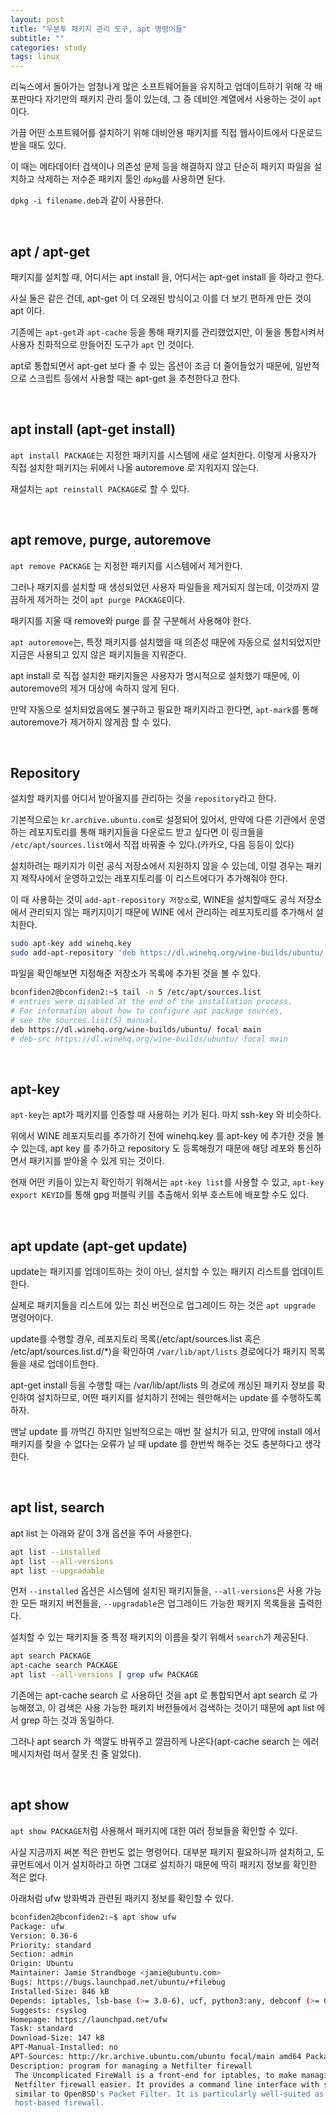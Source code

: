 ```yaml
---
layout: post
title: "우분투 패키지 관리 도구, apt 명령어들"
subtitle: ""
categories: study
tags: linux
---
```


리눅스에서 돌아가는 엄청나게 많은 소프트웨어들을 유지하고 업데이트하기 위해 각 배포판마다 자기만의 패키지 관리 툴이 있는데, 그 중 데비안 계열에서 사용하는 것이 ```apt```이다.

가끔 어떤 소프트웨어를 설치하기 위해 데비안용 패키지를 직접 웹사이트에서 다운로드 받을 때도 있다.

이 때는 메타데이터 검색이나 의존성 문제 등을 해결하지 않고 단순히 패키지 파일을 설치하고 삭제하는 저수준 패키지 툴인 ```dpkg```를 사용하면 된다.

```dpkg -i filename.deb```과 같이 사용한다.

<br>

## apt / apt-get

패키지를 설치할 때, 어디서는 apt install 을, 어디서는 apt-get install 을 하라고 한다.

사실 둘은 같은 건데, apt-get 이 더 오래된 방식이고 이를 더 보기 편하게 만든 것이 apt 이다.

기존에는 ```apt-get```과 ```apt-cache``` 등을 통해 패키지를 관리했었지만, 이 둘을 통합시켜서 사용자 친화적으로 만들어진 도구가 ```apt``` 인 것이다.

apt로 통합되면서 apt-get 보다 줄 수 있는 옵션이 조금 더 줄어들었기 때문에, 일반적으로 스크립트 등에서 사용할 때는 apt-get 을 추천한다고 한다.

<br>

## apt install (apt-get install)

```apt install PACKAGE```는 지정한 패키지를 시스템에 새로 설치한다. 이렇게 사용자가 직접 설치한 패키지는 뒤에서 나올 autoremove 로 지워지지 않는다.

재설치는 ```apt reinstall PACKAGE```로 할 수 있다.

<br>

## apt remove, purge, autoremove

```apt remove PACKAGE``` 는 지정한 패키지를 시스템에서 제거한다.

그러나 패키지를 설치할 때 생성되었던 사용자 파일들을 제거되지 않는데, 이것까지 깔끔하게 제거하는 것이 ```apt purge PACKAGE```이다.

패키지를 지울 때 remove와 purge 를 잘 구분해서 사용해야 한다.

```apt autoremove```는, 특정 패키지를 설치했을 때 의존성 때문에 자동으로 설치되었지만 지금은 사용되고 있지 않은 패키지들을 지워준다.

apt install 로 직접 설치한 패키지들은 사용자가 명시적으로 설치했기 때문에, 이 autoremove의 제거 대상에 속하지 않게 된다.

만약 자동으로 설치되었음에도 불구하고 필요한 패키지라고 한다면, ```apt-mark```를 통해 autoremove가 제거하지 않게끔 할 수 있다.

<br>

## Repository

설치할 패키지를 어디서 받아올지를 관리하는 것을 ```repository```라고 한다.

기본적으로는 ```kr.archive.ubuntu.com```로 설정되어 있어서, 만약에 다른 기관에서 운영하는 레포지토리를 통해 패키지들을 다운로드 받고 싶다면 이 링크들을 ```/etc/apt/sources.list```에서 직접 바꿔줄 수 있다.(카카오, 다음 등등이 있다)

설치하려는 패키지가 이런 공식 저장소에서 지원하지 않을 수 있는데, 이럴 경우는 패키지 제작사에서 운영하고있는 레포지토리를 이 리스트에다가 추가해줘야 한다.

이 때 사용하는 것이 ```add-apt-repository 저장소```로, WINE을 설치할때도 공식 저장소에서 관리되지 않는 패키지이기 때문에 WINE 에서 관리하는 레포지토리를 추가해서 설치한다.
```bash
sudo apt-key add winehq.key
sudo add-apt-repository 'deb https://dl.winehq.org/wine-builds/ubuntu/ focal main'
```

파일을 확인해보면 지정해준 저장소가 목록에 추가된 것을 볼 수 있다.
```bash
bconfiden2@bconfiden2:~$ tail -n 5 /etc/apt/sources.list
# entries were disabled at the end of the installation process.
# For information about how to configure apt package sources,
# see the sources.list(5) manual.
deb https://dl.winehq.org/wine-builds/ubuntu/ focal main
# deb-src https://dl.winehq.org/wine-builds/ubuntu/ focal main
```

<br>

## apt-key

```apt-key```는 apt가 패키지를 인증할 때 사용하는 키가 된다. 마치 ssh-key 와 비슷하다.

위에서 WINE 레포지토리를 추가하기 전에 winehq.key 를 apt-key 에 추가한 것을 볼 수 있는데, apt key 를 추가하고 repository 도 등록해줬기 때문에 해당 레포와 통신하면서 패키지를 받아올 수 있게 되는 것이다.

현재 어떤 키들이 있는지 확인하기 위해서는 ```apt-key list```를 사용할 수 있고, ```apt-key export KEYID```를 통해 gpg 퍼블릭 키를 추출해서 외부 호스트에 배포할 수도 있다.

<br>

## apt update (apt-get update)

update는 패키지를 업데이트하는 것이 아닌, 설치할 수 있는 패키지 리스트를 업데이트한다. 

실제로 패키지들을 리스트에 있는 최신 버전으로 업그레이드 하는 것은 ```apt upgrade``` 명령어이다.

update를 수행할 경우, 레포지토리 목록(/etc/apt/sources.list 혹은 /etc/apt/sources.list.d/*)을 확인하여 ```/var/lib/apt/lists``` 경로에다가 패키지 목록들을 새로 업데이트한다.

apt-get install 등을 수행할 때는 /var/lib/apt/lists 의 경로에 캐싱된 패키지 정보를 확인하여 설치하므로, 어떤 패키지를 설치하기 전에는 웬만해서는 update 를 수행하도록 하자.

맨날 update 를 까먹긴 하지만 일반적으로는 매번 잘 설치가 되고, 만약에 install 에서 패키지를 찾을 수 없다는 오류가 날 때 update 를 한번씩 해주는 것도 충분하다고 생각한다.

<br>

## apt list, search

apt list 는 아래와 같이 3개 옵션을 주어 사용한다.
```bash
apt list --installed
apt list --all-versions
apt list --upgradable
```

먼저 ```--installed``` 옵션은 시스템에 설치된 패키지들을, ```--all-versions```은 사용 가능한 모든 패키지 버전들을, ```--upgradable```은 업그레이드 가능한 패키지 목록들을 출력한다.

설치할 수 있는 패키지들 중 특정 패키지의 이름을 찾기 위해서 ```search```가 제공된다.
```bash
apt search PACKAGE
apt-cache search PACKAGE
apt list --all-versions | grep ufw PACKAGE
```

기존에는 apt-cache search 로 사용하던 것을 apt 로 통합되면서 apt search 로 가능해졌고, 이 검색은 사용 가능한 패키지 버전들에서 검색하는 것이기 때문에 apt list 에서 grep 하는 것과 동일하다.

그러나 apt search 가 색깔도 바꿔주고 깔끔하게 나온다(apt-cache search 는 에러메시지처럼 떠서 잘못 친 줄 알았다).

<br>

## apt show

```apt show PACKAGE```처럼 사용해서 패키지에 대한 여러 정보들을 확인할 수 있다.

사실 지금까지 써본 적은 한번도 없는 명령어다. 대부분 패키지 필요하니까 설치하고, 도큐먼트에서 이거 설치하라고 하면 그대로 설치하기 때문에 딱히 패키지 정보를 확인한 적은 없다.

아래처럼 ufw 방화벽과 관련된 패키지 정보를 확인할 수 있다.
```bash
bconfiden2@bconfiden2:~$ apt show ufw
Package: ufw
Version: 0.36-6
Priority: standard
Section: admin
Origin: Ubuntu
Maintainer: Jamie Strandboge <jamie@ubuntu.com>
Bugs: https://bugs.launchpad.net/ubuntu/+filebug
Installed-Size: 846 kB
Depends: iptables, lsb-base (>= 3.0-6), ucf, python3:any, debconf (>= 0.5) | debconf-2.0
Suggests: rsyslog
Homepage: https://launchpad.net/ufw
Task: standard
Download-Size: 147 kB
APT-Manual-Installed: no
APT-Sources: http://kr.archive.ubuntu.com/ubuntu focal/main amd64 Packages
Description: program for managing a Netfilter firewall
 The Uncomplicated FireWall is a front-end for iptables, to make managing a
 Netfilter firewall easier. It provides a command line interface with syntax
 similar to OpenBSD's Packet Filter. It is particularly well-suited as a
 host-based firewall.
```